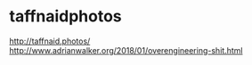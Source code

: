 # taffnaidphotos

http://taffnaid.photos/
http://www.adrianwalker.org/2018/01/overengineering-shit.html
